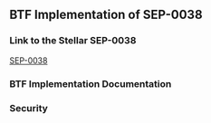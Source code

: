 ## BTF Implementation of SEP-0038

### Link to the Stellar SEP-0038

[SEP-0038](https://github.com/stellar/stellar-protocol/blob/master/ecosystem/sep-0038.md)

### BTF Implementation Documentation

### Security
